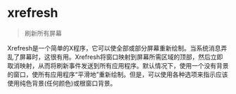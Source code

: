 # xrefresh

> 刷新所有屏幕

Xrefresh是一个简单的X程序，它可以使全部或部分屏幕重新绘制。当系统消息弄乱了屏幕时，这很有用。Xrefresh将窗口映射到屏幕所需区域的顶部，然后立即取消映射，从而将刷新事件发送到所有应用程序。默认情况下，使用一个没有背景的窗口，使所有应用程序“平滑地”重新绘制。但是，可以使用各种选项来指示应该使用纯色背景(任何颜色)或根窗口背景。
